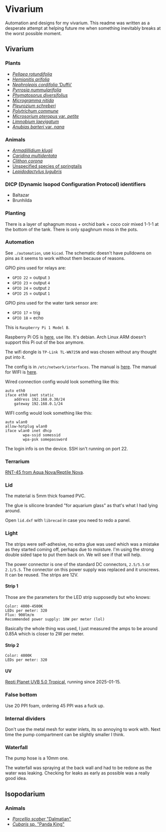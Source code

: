 # Vivarium

Automation and designs for my vivarium. This readme was written as a desperate
attempt at helping future me when something inevitably breaks at the worst
possible moment.

## Vivarium

### Plants

- [*Pellaea rotundifolia*](https://duckduckgo.com/?q=Pellaea+rotundifolia&iar=images&iax=images&ia=images)
- [*Hemionitis arifolia*](https://duckduckgo.com/?q=Hemionitis+arifolia&iax=images&ia=images)
- [*Nephrolepis cordifolia* ‘Duffii’](https://duckduckgo.com/?q=Nephrolepis+cordifolia+%E2%80%98Duffii%E2%80%99+Nefrolepis&iar=images&iax=images&ia=images)
- [*Pyrrosia nummularifolia*](https://duckduckgo.com/?q=Pyrrosia+nummularifolia&iax=images&ia=images)
- [*Phymatosorus diversifolius*](https://duckduckgo.com/?q=Phymatosorus+diversifolius&iar=images&iax=images&ia=images)
- [*Microgramma nitida*](https://duckduckgo.com/?q=Microgramma+nitida&iar=images&iax=images&ia=images)
- [*Pleurozium schreberi*](https://duckduckgo.com/?q=Pleurozium+schreberi&iax=images&ia=images)
- [*Polytrichum commune*](https://duckduckgo.com/?q=Polytrichum+commune&iax=images&ia=images)
- [*Microsorium pteropus* var. *petite*](https://duckduckgo.com/?q=Microsorium+pteropus+var+petite&iar=images&iax=images&ia=images)
- [*Limnobium laevigatum*](https://duckduckgo.com/?q=Limnobium+laevigatum&iar=images&iax=images&ia=images)
- [*Anubias barteri* var. *nana*](https://duckduckgo.com/?t=ffab&q=Anubias+barteri+var.+nana&iax=images&ia=images)

### Animals

- [*Armadillidium klugii*](https://duckduckgo.com/?hps=1&q=Armadillidium+klugii&iax=images&ia=images)
- [*Caridina multidentata*](https://duckduckgo.com/?hps=1&q=Caridina+multidentata&iax=images&ia=images)
- [*Clithon corona*](https://duckduckgo.com/?hps=1&q=Clithon+corona&iax=images&ia=images)
- [Unspecified species of springtails](https://duckduckgo.com/?q=vivarium++springtails&t=ffab&iar=images&iax=images&ia=images)
- [*Lepidodactylus lugubris*](https://duckduckgo.com/?t=ffab&q=Lepidodactylus+lugubris&iax=images&ia=images)

### DICP (Dynamic Isopod Configuration Protocol) identifiers

- Baltazar
- Brunhilda

### Planting

There is a layer of sphagnum moss + orchid bark + coco coir mixed 1-1-1 at the
bottom of the tank. There is only spaghnum moss in the pots.

### Automation 

See `./automation`, use `kicad`. The schematic doesn't have pulldowns on pins as
it seems to work without them because of reasons.

GPIO pins used for relays are:
- `GPIO 22` = output `3`
- `GPIO 23` = output `4`
- `GPIO 24` = output `2`
- `GPIO 25` = output `1`

GPIO pins used for the water tank sensor are:
- `GPIO 17` = trig
- `GPIO 18` = echo

This is `Raspberry Pi 1 Model B`.

Raspberry Pi OS is
[here](https://www.raspberrypi.com/software/operating-systems/), use lite. It's
debian. Arch Linux ARM doesn't support this Pi out of the box anymore.

The wifi dongle is `TP-Link TL-WN725N` and was chosen without any thought put into it.

The config is in `/etc/network/interfaces`. The manual is
[here](https://wiki.debian.org/NetworkConfiguration). The manual for WIFI is
[here](https://wiki.debian.org/WiFi/HowToUse#Manual).

Wired connection config would look something like this:

```
auto eth0
iface eth0 inet static
	address 192.168.0.30/24
	gateway 192.168.0.1/24
```

WIFI config would look something like this:

```
auto wlan0
allow-hotplug wlan0
iface wlan0 inet dhcp
        wpa-ssid somessid
        wpa-psk somepassword
```

The login info is on the device. SSH isn't running on port 22.

### Terrarium

[RNT-45 from Aqua Nova/Reptile Nova](http://archive.today/2024.11.03-024309/https://www.aqua-nova.pl/?a=produkty&opcja=show&idprod=1800&idkat=55).

### Lid

The material is 5mm thick foamed PVC.

The glue is silicone branded "for aquarium glass" as that's what I had lying
around.

Open `lid.dxf` with `librecad` in case you need to redo a panel.

### Light

The strips were self-adhesive, no extra glue was used which was a mistake as
they started coming off, perhaps due to moisture. I'm using the strong double
sided tape to put them back on. We will see if that will help.

The power connector is one of the standard DC connectors, `2.5/5.5` or
`2.1/5.5`. The connector on this power supply was replaced and it unscrews. It
can be reused. The strips are 12V.

#### Strip 1

Those are the parameters for the LED strip supposedly but who knows:

```
Color: 4000-4500K
LEDs per meter: 320
Flux: 900lm/m
Recommended power supply: 10W per meter (lol)
```

Basically the whole thing was used, I just measured the amps to be around 0.85A
which is closer to 2W per meter.

#### Strip 2

```
Color: 4000K
LEDs per meter: 320
```

#### UV

[Repti Planet UVB 5.0
Tropical](https://web.archive.org/web/20250115155401/https://reptiplanet.pet/portfolio-items/repti-planet-repti-uvb-5-0-3/),
running since 2025-01-15.

### False bottom

Use 20 PPI foam, ordering 45 PPI was a fuck up.

### Internal dividers

Don't use the metal mesh for water inlets, its so annoying to work with. Next
time the pump compartment can be slightly smaller I think.

### Waterfall

The pump hose is a 10mm one. 

The waterfall was spraying at the back wall and had to be redone as the water
was leaking. Checking for leaks as early as possible was a really good idea.

## Isopodarium

### Animals

- [*Porcellio scaber* "Dalmatian"](https://duckduckgo.com/?q=Porcellio+scaber+%22Dalmatian%22&iar=images)
- [*Cubaris* sp. "Panda King"](https://duckduckgo.com/?q=Cubaris+sp.+"Panda+King"&iar=images)
